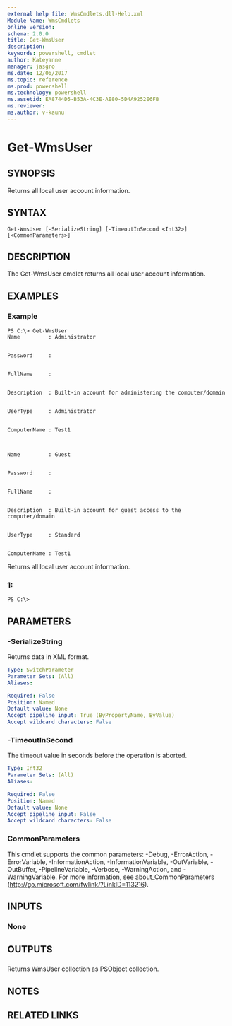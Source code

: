 ```yaml
---
external help file: WmsCmdlets.dll-Help.xml
Module Name: WmsCmdlets
online version: 
schema: 2.0.0
title: Get-WmsUser
description: 
keywords: powershell, cmdlet
author: Kateyanne
manager: jasgro
ms.date: 12/06/2017
ms.topic: reference
ms.prod: powershell
ms.technology: powershell
ms.assetid: EA8744D5-B53A-4C3E-AE80-5D4A9252E6FB
ms.reviewer:
ms.author: v-kaunu
---
```


# Get-WmsUser

## SYNOPSIS
Returns all local user account information.

## SYNTAX

```
Get-WmsUser [-SerializeString] [-TimeoutInSecond <Int32>] [<CommonParameters>]
```

## DESCRIPTION
The Get-WmsUser cmdlet returns all local user account information.

## EXAMPLES

### Example
```
PS C:\> Get-WmsUser
Name         : Administrator


Password     : 


FullName     : 


Description  : Built-in account for administering the computer/domain


UserType     : Administrator


ComputerName : Test1



Name         : Guest


Password     : 


FullName     : 


Description  : Built-in account for guest access to the computer/domain


UserType     : Standard


ComputerName : Test1
```

Returns all local user account information.

### 1:
```
PS C:\>
```

## PARAMETERS

### -SerializeString
Returns data in XML format.

```yaml
Type: SwitchParameter
Parameter Sets: (All)
Aliases: 

Required: False
Position: Named
Default value: None
Accept pipeline input: True (ByPropertyName, ByValue)
Accept wildcard characters: False
```

### -TimeoutInSecond
The timeout value in seconds before the operation is aborted.

```yaml
Type: Int32
Parameter Sets: (All)
Aliases: 

Required: False
Position: Named
Default value: None
Accept pipeline input: False
Accept wildcard characters: False
```

### CommonParameters
This cmdlet supports the common parameters: -Debug, -ErrorAction, -ErrorVariable, -InformationAction, -InformationVariable, -OutVariable, -OutBuffer, -PipelineVariable, -Verbose, -WarningAction, and -WarningVariable. For more information, see about_CommonParameters (http://go.microsoft.com/fwlink/?LinkID=113216).

## INPUTS

### None

## OUTPUTS

###  
Returns WmsUser collection as PSObject collection.

## NOTES

## RELATED LINKS

